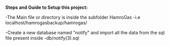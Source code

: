 **Steps and Guide to Setup this project:**

-The Main file or directory is inside the subfolder HamroGas
    -i.e localhost/hamrogasbackup/hamrogas/

-Create a new database named "notify" and import all the data from the sql file present inside
    -db/notify(3).sql